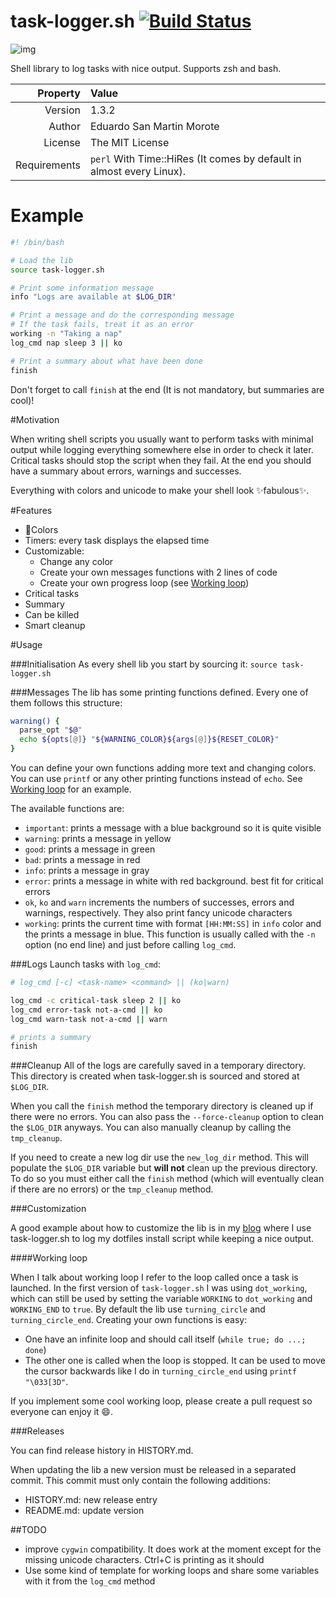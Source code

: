 task-logger.sh [![Build Status](https://travis-ci.org/posva/task-logger.sh.svg?branch=master)](https://travis-ci.org/posva/task-logger.sh)
===

![img](https://cloud.githubusercontent.com/assets/664177/7904349/fa16e226-07f7-11e5-91d5-7255b2c35930.gif)

Shell library to log tasks with nice output. Supports zsh and bash.

|      Property| Value                                                               |
|-------------:|:--------------------------------------------------------------------|
|      Version | 1.3.2                                                               |
|       Author | Eduardo San Martin Morote                                           |
|      License | The MIT License                                                     |
| Requirements | `perl` With Time::HiRes (It comes by default in almost every Linux).|

# Example

```sh
#! /bin/bash

# Load the lib
source task-logger.sh

# Print some information message
info "Logs are available at $LOG_DIR"

# Print a message and do the corresponding message
# If the task fails, treat it as an error
working -n "Taking a nap"
log_cmd nap sleep 3 || ko

# Print a summary about what have been done
finish
```

Don't forget to call `finish` at the end (It is not mandatory, but summaries are
cool)!

#Motivation

When writing shell scripts you usually want to perform tasks with minimal output
while logging everything somewhere else in order to check it later.  Critical
tasks should stop the script when they fail. At the end you should have a
summary about errors, warnings and successes.

Everything with colors and unicode to make your shell look
:sparkles:fabulous:sparkles:.

#Features

* :lollipop:Colors
* Timers: every task displays the elapsed time
* Customizable:
  * Change any color
  * Create your own messages functions with 2 lines of code
  * Create your own progress loop (see [Working loop](#working-loop))
* Critical tasks
* Summary
* Can be killed
* Smart cleanup

#Usage

###Initialisation
As every shell lib you start by sourcing it: `source task-logger.sh`

###Messages
The lib has some printing functions defined. Every one of them follows this
structure:

```sh
warning() {
  parse_opt "$@"
  echo ${opts[@]} "${WARNING_COLOR}${args[@]}${RESET_COLOR}"
}
```

You can define your own functions adding more text and changing colors.
You can use `printf` or any other printing functions instead of `echo`.
See [Working loop](#working-loop) for an example.

The available functions are:

* `important`: prints a message with a blue background so it is quite visible
* `warning`: prints a message in yellow
* `good`: prints a message in green
* `bad`: prints a message in red
* `info`: prints a message in gray
* `error`: prints a message in white with red background. best fit for critical
    errors
* `ok`, `ko` and `warn` increments the numbers of successes, errors and
    warnings, respectively.  They also print fancy unicode characters
* `working`: prints the current time with format `[HH:MM:SS]` in `info` color
    and the prints a message in blue. This function is usually called with the
    `-n` option (no end line) and just before calling `log_cmd`.

###Logs
Launch tasks with `log_cmd`:

```sh
# log_cmd [-c] <task-name> <command> || (ko|warn)

log_cmd -c critical-task sleep 2 || ko
log_cmd error-task not-a-cmd || ko
log_cmd warn-task not-a-cmd || warn

# prints a summary
finish
```

###Cleanup
All of the logs are carefully saved in a temporary directory. This directory is
created when task-logger.sh is sourced and stored at `$LOG_DIR`.

When you call the `finish` method the temporary directory is cleaned up if there
were no errors. You can also pass the `--force-cleanup` option to clean the
`$LOG_DIR` anyways.  You can also manually cleanup by calling the `tmp_cleanup`.

If you need to create a new log dir use the `new_log_dir` method. This will
populate the `$LOG_DIR` variable but **will not** clean up the previous
directory. To do so you must either call the `finish` method (which will
eventually clean if there are no errors) or the `tmp_cleanup` method.

###Customization

A good example about how to customize the lib is in my
[blog](http://posva.net/shell/2015/02/03/using-task-loggersh/) where I use
task-logger.sh to log my dotfiles install script while keeping a nice output.

####Working loop

When I talk about working loop I refer to the loop called once a task is
launched. In the first version of `task-logger.sh` I was using `dot_working`,
which can still be used by setting the variable `WORKING` to `dot_working` and
`WORKING_END` to `true`. By default the lib use `turning_circle` and
`turning_circle_end`.  Creating your own functions is easy:

* One have an infinite loop and should call itself (`while true; do
...; done`)
* The other one is called when the loop is stopped. It can be used
to move the cursor backwards like I do in `turning_circle_end` using `printf
"\033[3D"`.

If you implement some cool working loop, please create a pull request so
everyone can enjoy it :smile:.

###Releases

You can find release history in HISTORY.md.

When updating the lib a new version must be released in a separated commit.
This commit must only contain the following additions:
* HISTORY.md: new release entry
* README.md: update version

##TODO

* improve `cygwin` compatibility. It does work at the moment except for the
    missing unicode characters. Ctrl+C is printing as it should
* Use some kind of template for working loops and share some variables with it
    from the `log_cmd` method

